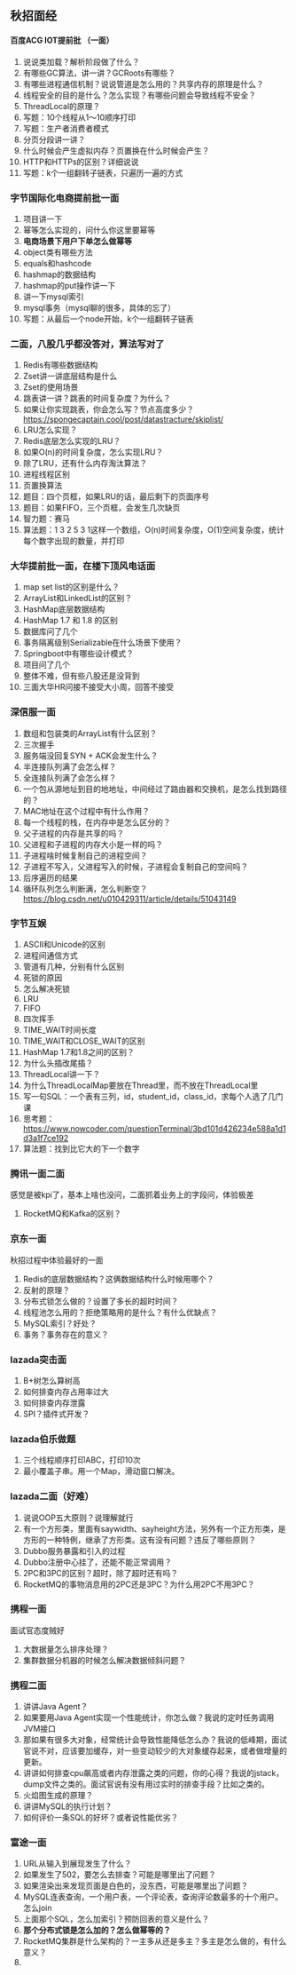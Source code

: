 ## 秋招面经

#### 百度ACG IOT提前批 （一面）

1. 说说类加载？解析阶段做了什么？
2. 有哪些GC算法，讲一讲？GCRoots有哪些？
3. 有哪些进程通信机制？说说管道是怎么用的？共享内存的原理是什么？
4. 线程安全的目的是什么？怎么实现？有哪些问题会导致线程不安全？
5. ThreadLocal的原理？
6. 写题：10个线程从1～10顺序打印
7. 写题：生产者消费者模式
8. 分页分段讲一讲？
9. 什么时候会产生虚拟内存？页置换在什么时候会产生？
10. HTTP和HTTPs的区别？详细说说
11. 写题：k个一组翻转子链表，只遍历一遍的方式



### 字节国际化电商提前批一面

1. 项目讲一下
2. 幂等怎么实现的，问什么你这里要幂等
3. **电商场景下用户下单怎么做幂等**
4. object类有哪些方法
5. equals和hashcode
6. hashmap的数据结构
7. hashmap的put操作讲一下
8. 讲一下mysql索引
9. mysql事务（mysql聊的很多，具体的忘了）
10. 写题：从最后一个node开始，k个一组翻转子链表

### 二面，八股几乎都没答对，算法写对了

1. Redis有哪些数据结构
2. Zset讲一讲底层结构是什么
3. Zset的使用场景
4. 跳表讲一讲？跳表的时间复杂度？为什么？
5. 如果让你实现跳表，你会怎么写？节点高度多少？https://spongecaptain.cool/post/datastracture/skiplist/
6. LRU怎么实现？
7. Redis底层怎么实现的LRU？
8. 如果O(n)的时间复杂度，怎么实现LRU？
9. 除了LRU，还有什么内存淘汰算法？
10. 进程线程区别
11. 页置换算法
12. 题目：四个页框，如果LRU的话，最后剩下的页面序号
13. 题目：如果FIFO，三个页框，会发生几次缺页
14. 智力题：赛马
15. 算法题：1 3 2 5 3 1这样一个数组，O(n)时间复杂度，O(1)空间复杂度，统计每个数字出现的数量，并打印



### 大华提前批一面，在楼下顶风电话面

1. map set list的区别是什么？
2. ArrayList和LinkedList的区别？
3. HashMap底层数据结构
4. HashMap 1.7 和 1.8 的区别
5. 数据库问了几个
6. 事务隔离级别Serializable在什么场景下使用？
7. Springboot中有哪些设计模式？
8. 项目问了几个
9. 整体不难，但有些八股还是没背到
10. 三面大华HR问接不接受大小周，回答不接受



### 深信服一面

1. 数组和包装类的ArrayList有什么区别？
2. 三次握手
3. 服务端没回复SYN + ACK会发生什么？
4. 半连接队列满了会怎么样？
5. 全连接队列满了会怎么样？
6. 一个包从源地址到目的地地址，中间经过了路由器和交换机，是怎么找到路径的？
7. MAC地址在这个过程中有什么作用？
8. 每一个线程的栈，在内存中是怎么区分的？
9. 父子进程的内存是共享的吗？
10. 父进程和子进程的内存大小是一样的吗？
11. 子进程啥时候复制自己的进程空间？
12. 子进程不写入，父进程写入的时候，子进程会复制自己的空间吗？
13. 后序遍历的结果
14. 循环队列怎么判断满，怎么判断空？https://blog.csdn.net/u010429311/article/details/51043149



### 字节互娱

1. ASCII和Unicode的区别
2. 进程间通信方式
3. 管道有几种，分别有什么区别
4. 死锁的原因
5. 怎么解决死锁
6. LRU
7. FIFO
8. 四次挥手
9. TIME_WAIT时间长度
10. TIME_WAIT和CLOSE_WAIT的区别
11. HashMap 1.7和1.8之间的区别？
12. 为什么头插改尾插？
13. ThreadLocal讲一下？
14. 为什么ThreadLocalMap要放在Thread里，而不放在ThreadLocal里
15. 写一句SQL：一个表有三列，id，student_id，class_id，求每个人选了几门课
16. 思考题：https://www.nowcoder.com/questionTerminal/3bd101d426234e588a1d1d3a1f7ce192
17. 算法题：找到比它大的下一个数字



### 腾讯一面二面

感觉是被kpi了，基本上啥也没问，二面抓着业务上的字段问，体验极差

1. RocketMQ和Kafka的区别？



### 京东一面

秋招过程中体验最好的一面

1. Redis的底层数据结构？这俩数据结构什么时候用哪个？
2. 反射的原理？
3. 分布式锁怎么做的？设置了多长的超时时间？
4. 线程池怎么用的？拒绝策略用的是什么？有什么优缺点？
5. MySQL索引？好处？
6. 事务？事务存在的意义？



### lazada突击面

1. B+树怎么算树高
2. 如何排查内存占用率过大
3. 如何排查内存泄露
4. SPI？插件式开发？



### lazada伯乐做题

1. 三个线程顺序打印ABC，打印10次
2. 最小覆盖子串。用一个Map，滑动窗口解决。



### lazada二面（好难）

1. 说说OOP五大原则？说理解就行
2. 有一个方形类，里面有saywidth、sayheight方法，另外有一个正方形类，是方形的一种特例，继承了方形类。这有没有问题？违反了哪些原则？
3. Dubbo服务暴露和引入的过程
4. Dubbo注册中心挂了，还能不能正常调用？
5. 2PC和3PC的区别？超时，除了超时还有吗？
6. RocketMQ的事物消息用的2PC还是3PC？为什么用2PC不用3PC？



### 携程一面

面试官态度贼好

1. 大数据量怎么排序处理？
2. 集群数据分机器的时候怎么解决数据倾斜问题？

### 携程二面

1. 讲讲Java Agent？
2. 如果要用Java Agent实现一个性能统计，你怎么做？我说的定时任务调用JVM接口
3. 那如果有很多大对象，经常统计会导致性能降低怎么办？我说的低峰期，面试官说不对，应该要加缓存，对一些变动较少的大对象缓存起来，或者做增量的更新。
4. 讲讲如何排查cpu飙高或者内存泄露之类的问题，你的心得？我说的jstack，dump文件之类的。面试官说有没有用过实时的排查手段？比如之类的。
5. 火焰图生成的原理？
6. 讲讲MySQL的执行计划？
7. 如何评价一条SQL的好坏？或者说性能优劣？



### 富途一面

1. URL从输入到展现发生了什么？
2. 如果发生了502，要怎么去排查？可能是哪里出了问题？
3. 如果渲染出来发现页面是白色的，没东西，可能是哪里出了问题？
4. MySQL连表查询，一个用户表，一个评论表，查询评论数最多的十个用户。怎么join
5. 上面那个SQL，怎么加索引？预防回表的意义是什么？
6. **那个分布式锁是怎么加的？怎么做幂等的？**
7. RocketMQ集群是什么架构的？一主多从还是多主？多主是怎么做的，有什么意义？
8. 

